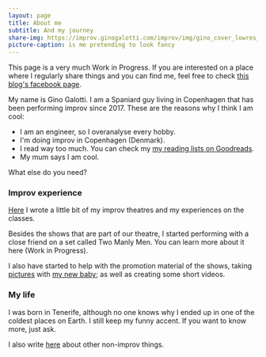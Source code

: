 ```yaml
---
layout: page
title: About me
subtitle: And my journey
share-img: https://improv.ginogalotti.com/improv/img/gino_cover_lowres_dark.jpg
picture-caption: is me pretending to look fancy
---
```


This page is a very much Work in Progress. If you are interested on a place where I regularly share things and you can find me, feel free to check [this blog's facebook page](https://www.facebook.com/improveinimprov/).

My name is Gino Galotti. I am a Spaniard guy living in Copenhagen that has been performing improv since 2017. These are the reasons why I think I am cool:

- I am an engineer, so I overanalyse every hobby.
- I'm doing improv in Copenhagen (Denmark).
- I read way too much. You can check my [my reading lists on Goodreads](https://www.goodreads.com/user/show/42769624-gino-galotti).
- My mum says I am cool.

What else do you need?

### Improv experience

[Here](/theatrebackground) I wrote a little bit of my improv theatres and my experiences on the classes.

Besides the shows that are part of our theatre, I started performing with a close friend on a set called Two Manly Men. You can learn more about it here (Work in Progress).

I also have started to help with the promotion material of the shows, taking [pictures](/show-pics) with [my new baby](https://amzn.to/2UckBVQ); as well as creating some short videos.

### My life

I was born in Tenerife, although no one knows why I ended up in one of the coldest places on Earth. I still keep my funny accent. If you want to know more, just ask.

I also write [here](https://callmegino.wordpress.com/) about other non-improv things.
